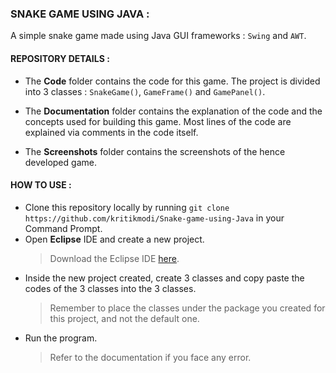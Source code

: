 ### SNAKE GAME USING JAVA :

A simple snake game made using Java GUI frameworks : `Swing` and `AWT`. 

#### REPOSITORY DETAILS :

* The **Code** folder contains the code for this game. The project is divided into 3 classes : `SnakeGame()`, `GameFrame()` and `GamePanel()`.

* The **Documentation** folder contains the explanation of the code and the concepts used for building this game. Most lines of the code are explained via comments in the code itself.

* The **Screenshots** folder contains the screenshots of the hence developed game.

#### HOW TO USE :

* Clone this repository locally by running `git clone https://github.com/kritikmodi/Snake-game-using-Java` in your Command Prompt.
* Open **Eclipse** IDE and create a new project.
     > Download the Eclipse IDE [here](https://www.eclipse.org/downloads/download.php?file=/oomph/epp/2020-12/R/eclipse-inst-jre-win64.exe).
* Inside the new project created, create 3 classes and copy paste the codes of the 3 classes into the 3 classes.
     > Remember to place the classes under the package you created for this project, and not the default one.
* Run the program.
     > Refer to the documentation if you face any error.



